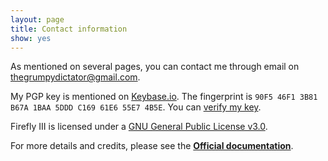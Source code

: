 ```yaml
---
layout: page
title: Contact information
show: yes
---
```


As mentioned on several pages, you can contact me through email on [thegrumpydictator@gmail.com](mailto:thegrumpydictator@gmail.com).

My PGP key is mentioned on [Keybase.io](https://keybase.io/jc5). The fingerprint is `90F5 46F1 3B81 B67A 1BAA 5DDD C169 61E6 55E7 4B5E`. You
can [verify my key](https://gist.github.com/JC5/e5810692bea4513bd80381f57b2ed03a).

Firefly III is licensed under a [GNU General Public License v3.0](https://github.com/firefly-iii/firefly-iii/blob/master/LICENSE).

For more details and credits, please see the **[Official documentation](http://firefly-iii.readthedocs.io/en/latest/contact/contact.html)**.
